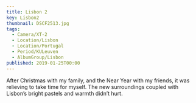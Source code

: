 ```yaml
---
title: Lisbon 2
key: Lisbon2
thumbnail: DSCF2513.jpg
tags:
  - Camera/XT-2
  - Location/Lisbon
  - Location/Portugal
  - Period/KULeuven
  - AlbumGroup/Lisbon
published: 2019-01-25T00:00
---
```

After Christmas with my family, and the Near Year with my friends, it was relieving to take time for myself. The new surroundings coupled with Lisbon’s bright pastels and warmth didn’t hurt.
